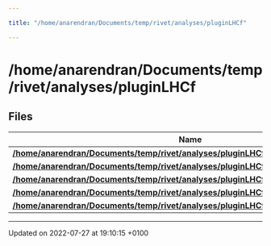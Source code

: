 ```yaml
---

title: "/home/anarendran/Documents/temp/rivet/analyses/pluginLHCf"

---
```


# /home/anarendran/Documents/temp/rivet/analyses/pluginLHCf



## Files

| Name           |
| -------------- |
| **[/home/anarendran/Documents/temp/rivet/analyses/pluginLHCf/LHCF_2012_I1115479.cc](http://example.org/files/lhcf__2012__i1115479_8cc/#file-lhcf-2012-i1115479.cc)**  |
| **[/home/anarendran/Documents/temp/rivet/analyses/pluginLHCf/LHCF_2015_I1351909.cc](http://example.org/files/lhcf__2015__i1351909_8cc/#file-lhcf-2015-i1351909.cc)**  |
| **[/home/anarendran/Documents/temp/rivet/analyses/pluginLHCf/LHCF_2016_I1385877.cc](http://example.org/files/lhcf__2016__i1385877_8cc/#file-lhcf-2016-i1385877.cc)**  |
| **[/home/anarendran/Documents/temp/rivet/analyses/pluginLHCf/LHCF_2018_I1518782.cc](http://example.org/files/lhcf__2018__i1518782_8cc/#file-lhcf-2018-i1518782.cc)**  |
| **[/home/anarendran/Documents/temp/rivet/analyses/pluginLHCf/LHCF_2018_I1692008.cc](http://example.org/files/lhcf__2018__i1692008_8cc/#file-lhcf-2018-i1692008.cc)**  |






-------------------------------

Updated on 2022-07-27 at 19:10:15 +0100
